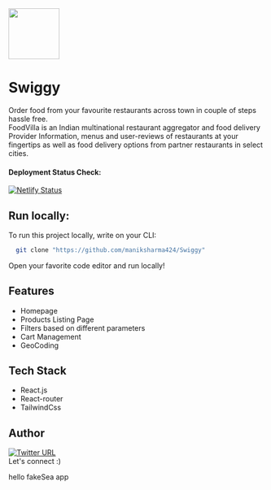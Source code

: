<img src="https://cdn.iconscout.com/icon/free/png-256/swiggy-1613371-1369418.png" width=100 height=100/> 

# Swiggy

Order food from your favourite restaurants across town in couple of steps hassle free. 
<br>
FoodVilla is an Indian multinational restaurant aggregator and food delivery Provider Information, menus and user-reviews of restaurants at your fingertips as well as food delivery options from partner restaurants in select cities.



#### Deployment Status Check: <br />
[![Netlify Status](https://api.netlify.com/api/v1/badges/87812c1b-3de4-4816-ab88-f307b0b7854b/deploy-status)](https://app.netlify.com/sites/zippy-crepe-57fbf3/deploys)

## Run locally:

To run this project locally, write on your CLI:

```bash
  git clone "https://github.com/maniksharma424/Swiggy"
```

Open your favorite code editor and run locally!

## Features 

- Homepage
- Products Listing Page
- Filters based on different parameters
- Cart Management
- GeoCoding





## Tech Stack
- React.js
- React-router
- TailwindCss


## Author
[![Twitter URL](https://img.shields.io/twitter/url/https/twitter.com/maniksharma424.svg?style=social&label=Follow%20%40iarjunbharti)](https://twitter.com/maniksharma424)
<br />
Let's connect :)

hello fakeSea app